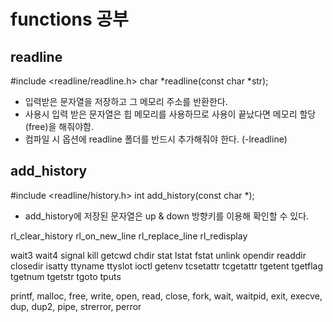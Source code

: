 # functions 공부

## readline

#include <readline/readline.h>
char *readline(const char *str);
- 입력받은 문자열을 저장하고 그 메모리 주소를 반환한다.
- 사용시 입력 받은 문자열은 힙 메모리를 사용하므로 사용이 끝났다면 메모리 할당(free)을 해줘야함.
- 컴파일 시 옵션에 readline 폴더를 반드시 추가해줘야 한다. (-lreadline)

## add_history
#include <readline/history.h>
int	add_history(const char *);
- add_history에 저장된 문자열은 up & down 방향키를 이용해 확인할 수 있다.

rl_clear_history
rl_on_new_line
rl_replace_line
rl_redisplay

wait3
wait4
signal
kill
getcwd
chdir
stat
lstat
fstat
unlink
opendir
readdir
closedir
isatty
ttyname
ttyslot
ioctl
getenv
tcsetattr
tcgetattr
tgetent
tgetflag
tgetnum
tgetstr
tgoto
tputs

printf, malloc, free, write, open, read, close, fork, wait, waitpid, exit, execve, dup, dup2, pipe, strerror, perror